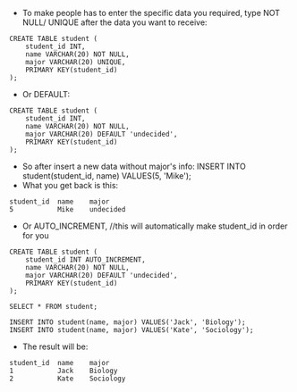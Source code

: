 - To make people has to enter the specific data you required, type NOT NULL/ UNIQUE after the data you want to receive: 
```
CREATE TABLE student (
    student_id INT,
    name VARCHAR(20) NOT NULL,
    major VARCHAR(20) UNIQUE,
    PRIMARY KEY(student_id)
);
```

- Or DEFAULT:
```
CREATE TABLE student (
    student_id INT,
    name VARCHAR(20) NOT NULL,
    major VARCHAR(20) DEFAULT 'undecided',
    PRIMARY KEY(student_id)
);
```
- So after insert a new data without major's info: INSERT INTO student(student_id, name) VALUES(5, 'Mike');
- What you get back is this:
```
student_id	name	major
5	        Mike	undecided
```



- Or AUTO_INCREMENT, //this will automatically make student_id in order for you
```
CREATE TABLE student (
    student_id INT AUTO_INCREMENT,
    name VARCHAR(20) NOT NULL,
    major VARCHAR(20) DEFAULT 'undecided',
    PRIMARY KEY(student_id)
);

SELECT * FROM student;

INSERT INTO student(name, major) VALUES('Jack', 'Biology');
INSERT INTO student(name, major) VALUES('Kate', 'Sociology');
```
- The result will be:
```
student_id	name	major
1	        Jack	Biology
2	        Kate	Sociology
```
